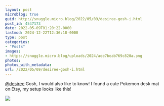 ```yaml
---
layout: post
microblog: true
guid: http://snuggle.micro.blog/2022/05/09/desiree-gosh-i.html
post_id: 4547173
date: 2022-05-09T01:20:22-0000
lastmod: 2024-12-22T12:36:18-0000
type: post
categories:
- "Posts"
images:
- https://snuggle.micro.blog/uploads/2024/aee7beab769c820a.png
photos:
photos_with_metadata:
url: /2022/05/09/desiree-gosh-i.html
---
```

<p><span class="h-card" translate="no"><a href="https://tech.lgbt/@desiree" class="u-url mention">@<span>desiree</span></a></span> Gosh, I would also like to know! I found a cute Pokemon desk mat on Etsy, my setup looks like this!</p>

<img src="uploads/2024/aee7beab769c820a.png">
